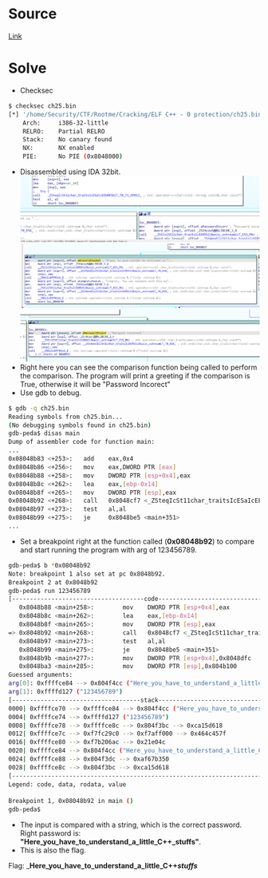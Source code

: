 # Source
[Link](./ch25.bin)

# Solve

- Checksec

```bash
$ checksec ch25.bin 
[*] '/home/Security/CTF/Rootme/Cracking/ELF C++ - 0 protection/ch25.bin'
    Arch:     i386-32-little
    RELRO:    Partial RELRO
    Stack:    No canary found
    NX:       NX enabled
    PIE:      No PIE (0x8048000)
```
- Disassembled using IDA 32bit.
![Alt text](image.png)
![Alt text](image-1.png)
![Alt text](image-2.png)
- Right here you can see the comparison function being called to perform the comparison. The program will print a greeting if the comparison is True, otherwise it will be "Password Incorect"
- Use gdb to debug.
```bash
$ gdb -q ch25.bin
Reading symbols from ch25.bin...
(No debugging symbols found in ch25.bin)
gdb-peda$ disas main
Dump of assembler code for function main:
...
0x08048b83 <+253>:   add    eax,0x4
0x08048b86 <+256>:   mov    eax,DWORD PTR [eax]
0x08048b88 <+258>:   mov    DWORD PTR [esp+0x4],eax
0x08048b8c <+262>:   lea    eax,[ebp-0x14]
0x08048b8f <+265>:   mov    DWORD PTR [esp],eax
0x08048b92 <+268>:   call   0x8048cf7 <_ZSteqIcSt11char_traitsIcESaIcEEbRKSbIT_T0_T1_EPKS3_>
0x08048b97 <+273>:   test   al,al
0x08048b99 <+275>:   je     0x8048be5 <main+351>
...
```
-  Set a breakpoint right at the function called (__0x08048b92__) to compare and start running the program with arg of 123456789.

```bash
gdb-peda$ b *0x08048b92
Note: breakpoint 1 also set at pc 0x8048b92.
Breakpoint 2 at 0x8048b92
gdb-peda$ run 123456789
[-------------------------------------code-------------------------------------]
   0x8048b88 <main+258>:        mov    DWORD PTR [esp+0x4],eax
   0x8048b8c <main+262>:        lea    eax,[ebp-0x14]
   0x8048b8f <main+265>:        mov    DWORD PTR [esp],eax
=> 0x8048b92 <main+268>:        call   0x8048cf7 <_ZSteqIcSt11char_traitsIcESaIcEEbRKSbIT_T0_T1_EPKS3_>
   0x8048b97 <main+273>:        test   al,al
   0x8048b99 <main+275>:        je     0x8048be5 <main+351>
   0x8048b9b <main+277>:        mov    DWORD PTR [esp+0x4],0x8048dfc
   0x8048ba3 <main+285>:        mov    DWORD PTR [esp],0x804b100
Guessed arguments:
arg[0]: 0xffffce84 --> 0x804f4cc ("Here_you_have_to_understand_a_little_C++_stuffs")             <-------- Notice
arg[1]: 0xffffd127 ("123456789")                                                                 <-------- Notice
[------------------------------------stack-------------------------------------]
0000| 0xffffce70 --> 0xffffce84 --> 0x804f4cc ("Here_you_have_to_understand_a_little_C++_stuffs")
0004| 0xffffce74 --> 0xffffd127 ("123456789")
0008| 0xffffce78 --> 0xffffce8c --> 0x804f3bc --> 0xca15d618 
0012| 0xffffce7c --> 0xf7fc29c0 --> 0xf7aff000 --> 0x464c457f 
0016| 0xffffce80 --> 0xf7b206ac --> 0x21e04c 
0020| 0xffffce84 --> 0x804f4cc ("Here_you_have_to_understand_a_little_C++_stuffs")
0024| 0xffffce88 --> 0x804f3dc --> 0xaf67b350 
0028| 0xffffce8c --> 0x804f3bc --> 0xca15d618 
[------------------------------------------------------------------------------]
Legend: code, data, rodata, value

Breakpoint 1, 0x08048b92 in main ()
gdb-peda$
```

- The input is compared with a string, which is the correct password. Right password is: __"Here_you_have_to_understand_a_little_C++_stuffs"__.
- This is also the flag.

Flag: ___Here_you_have_to_understand_a_little_C++_stuffs___